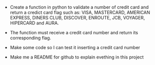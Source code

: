 
- Create a function in python to validate a number of credit card and return a credict card flag such as: VISA, MASTERCARD, AMERICAN EXPRESS, DINERS CLUB, DISCOVER, ENROUTE, JCB, VOYAGER, HIPERCARD and AURA.

- The function must receive a credit card number and return its corresponding flag.

- Make some code so I can test it inserting a credit card number

- Make me a README for github to explain evething in this project
